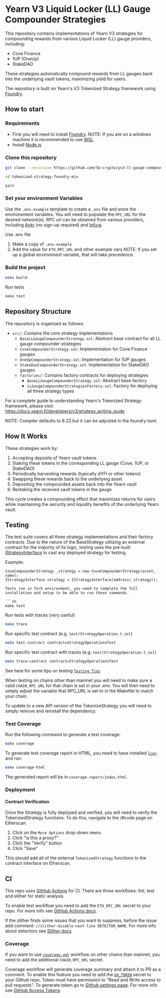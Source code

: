 # Yearn V3 Liquid Locker (LL) Gauge Compounder Strategies

This repository contains implementations of Yearn V3 strategies for compounding rewards from various Liquid Locker (LL) gauge providers, including:

- Cove Finance
- 1UP (OneUp)
- StakeDAO

These strategies automatically compound rewards from LL gauges back into the underlying vault tokens, maximizing yield for users.

The repository is built on Yearn's V3 Tokenized Strategy framework using [Foundry](https://book.getfoundry.sh/).

## How to start

### Requirements

- First you will need to install [Foundry](https://book.getfoundry.sh/getting-started/installation).
NOTE: If you are on a windows machine it is recommended to use [WSL](https://learn.microsoft.com/en-us/windows/wsl/install)
- Install [Node.js](https://nodejs.org/en/download/package-manager/)

### Clone this repository

```sh
git clone --recursive https://github.com/fp-crypto/yv3-ll-gauge-compounder

cd tokenized-strategy-foundry-mix

yarn
```

### Set your environment Variables

Use the `.env.example` template to create a `.env` file and store the environement variables. You will need to populate the `RPC_URL` for the desired network(s). RPC url can be obtained from various providers, including [Ankr](https://www.ankr.com/rpc/) (no sign-up required) and [Infura](https://infura.io/).

Use .env file

1. Make a copy of `.env.example`
2. Add the value for `ETH_RPC_URL` and other example vars
     NOTE: If you set up a global environment variable, that will take precedence.

### Build the project

```sh
make build
```

Run tests

```sh
make test
```

## Repository Structure

The repository is organized as follows:

- `src/`: Contains the core strategy implementations
  - `BaseLLGaugeCompounderStrategy.sol`: Abstract base contract for all LL gauge compounder strategies
  - `CoveCompounderStrategy.sol`: Implementation for Cove Finance gauges
  - `OneUpCompounderStrategy.sol`: Implementation for 1UP gauges
  - `StakeDaoCompounderStrategy.sol`: Implementation for StakeDAO gauges
  - `factories/`: Contains factory contracts for deploying strategies
    - `BaseLLGaugeCompounderStrategy.sol`: Abstract base factory
    - `LLGaugeCompounderStrategiesFactory.sol`: Factory for deploying all three strategy types

For a complete guide to understanding Yearn's Tokenized Strategy framework, please visit: https://docs.yearn.fi/developers/v3/strategy_writing_guide

NOTE: Compiler defaults to 8.23 but it can be adjusted in the foundry toml.

## How It Works

These strategies work by:

1. Accepting deposits of Yearn vault tokens
2. Staking these tokens in the corresponding LL gauge (Cove, 1UP, or StakeDAO)
3. Periodically harvesting rewards (typically dYFI or other tokens)
4. Swapping these rewards back to the underlying asset
5. Depositing the compounded assets back into the Yearn vault
6. Restaking the received vault tokens in the gauge

This cycle creates a compounding effect that maximizes returns for users while maintaining the security and liquidity benefits of the underlying Yearn vault.

## Testing

The test suite covers all three strategy implementations and their factory contracts. Due to the nature of the BaseStrategy utilizing an external contract for the majority of its logic, testing uses the pre-built [IStrategyInterface](https://github.com/yearn/tokenized-strategy-foundry-mix/blob/master/src/interfaces/IStrategyInterface.sol) to cast any deployed strategy for testing.

Example:

```solidity
CoveCompounderStrategy _strategy = new CoveCompounderStrategy(asset, name);
IStrategyInterface strategy = IStrategyInterface(address(_strategy));

Tests run in fork environment, you need to complete the full installation and setup to be able to run these commands.

```sh
make test
```

Run tests with traces (very useful)

```sh
make trace
```

Run specific test contract (e.g. `test/StrategyOperation.t.sol`)

```sh
make test-contract contract=StrategyOperationsTest
```

Run specific test contract with traces (e.g. `test/StrategyOperation.t.sol`)

```sh
make trace-contract contract=StrategyOperationsTest
```

See here for some tips on testing [`Testing Tips`](https://book.getfoundry.sh/forge/tests.html)

When testing on chains other than mainnet you will need to make sure a valid `CHAIN_RPC_URL` for that chain is set in your .env. You will then need to simply adjust the variable that RPC_URL is set to in the Makefile to match your chain.

To update to a new API version of the TokenizeStrategy you will need to simply remove and reinstall the dependency.

### Test Coverage

Run the following command to generate a test coverage:

```sh
make coverage
```

To generate test coverage report in HTML, you need to have installed [`lcov`](https://github.com/linux-test-project/lcov) and run:

```sh
make coverage-html
```

The generated report will be in `coverage-report/index.html`.

### Deployment

#### Contract Verification

Once the Strategy is fully deployed and verified, you will need to verify the TokenizedStrategy functions. To do this, navigate to the /#code page on Etherscan.

1. Click on the `More Options` drop-down menu
2. Click "is this a proxy?"
3. Click the "Verify" button
4. Click "Save"

This should add all of the external `TokenizedStrategy` functions to the contract interface on Etherscan.

## CI

This repo uses [GitHub Actions](.github/workflows) for CI. There are three workflows: lint, test and slither for static analysis.

To enable test workflow you need to add the `ETH_RPC_URL` secret to your repo. For more info see [GitHub Actions docs](https://docs.github.com/en/codespaces/managing-codespaces-for-your-organization/managing-encrypted-secrets-for-your-repository-and-organization-for-github-codespaces#adding-secrets-for-a-repository).

If the slither finds some issues that you want to suppress, before the issue add comment: `//slither-disable-next-line DETECTOR_NAME`. For more info about detectors see [Slither docs](https://github.com/crytic/slither/wiki/Detector-Documentation).

### Coverage

If you want to use [`coverage.yml`](.github/workflows/coverage.yml) workflow on other chains than mainnet, you need to add the additional `CHAIN_RPC_URL` secret.

Coverage workflow will generate coverage summary and attach it to PR as a comment. To enable this feature you need to add the [`GH_TOKEN`](.github/workflows/coverage.yml#L53) secret to your Github repo. Token must have permission to "Read and Write access to pull requests". To generate token go to [Github settings page](https://github.com/settings/tokens?type=beta). For more info see [GitHub Access Tokens](https://docs.github.com/en/authentication/keeping-your-account-and-data-secure/managing-your-personal-access-tokens).
